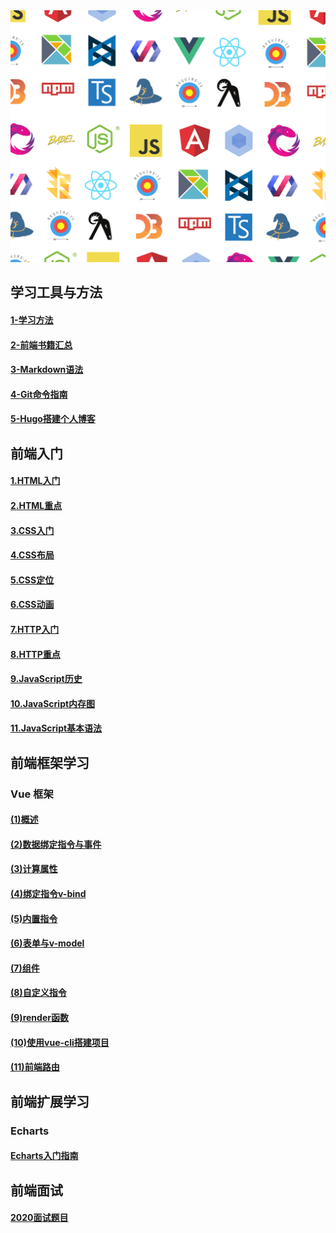 <img src="assets/developer-3.png" width="900px" hight="231px">

## 学习工具与方法

#### [1-学习方法](/tools/1-学习方法.md)

#### [2-前端书籍汇总](/tools/2-前端书籍汇总.md)

#### [3-Markdown语法](https://www.iminho.me/wiki/docs/mindoc/markdown-basic.md#6hv2v6)

#### [4-Git命令指南](/tools/4-Git命令指南.md)

#### [5-Hugo搭建个人博客](/tools/5-Hugo搭建个人博客.md)

## 前端入门
#### [1.HTML入门](/basic/1.HTML入门.md)

#### [2.HTML重点](/basic/2.HTML重点.md)

#### [3.CSS入门](/basic/3.CSS入门.md) 

#### [4.CSS布局](/basic/4.CSS布局.md)

#### [5.CSS定位](/basic/5.CSS定位.md)

#### [6.CSS动画](/basic/6.CSS动画.md)

#### [7.HTTP入门](/basic/7.HTTP入门.md)

#### [8.HTTP重点](/basic/8.HTTP重点.md)

#### [9.JavaScript历史](/basic/9.JavaScript历史.md)

#### [10.JavaScript内存图](/basic/10.JavaScript内存图.md)

#### [11.JavaScript基本语法](/basic/11.JavaScript基本语法.md)

## 前端框架学习

### Vue 框架

#### [(1)概述](</Vue.JS%20Note/Vue.JS(1)概述.md>)

#### [(2)数据绑定指令与事件](</Vue.JS%20Note/Vue.JS(2)数据绑定指令与事件.md>)

#### [(3)计算属性](</Vue.JS%20Note/Vue.JS(3)计算属性.md>)

#### [(4)绑定指令v-bind](</Vue.JS%20Note/Vue.JS(4)绑定指令v-bind.md>)

#### [(5)内置指令](</Vue.JS%20Note/Vue.JS(5)内置指令.md>)

#### [(6)表单与v-model](</Vue.JS%20Note/Vue.JS(6)表单与v-model.md>)

#### [(7)组件](</Vue.JS%20Note/Vue.JS(7)组件.md>)

#### [(8)自定义指令](</Vue.JS%20Note/Vue.JS(8)自定义指令.md>)

#### [(9)render函数](</Vue.JS%20Note/Vue.JS(9)render函数.md>)

#### [(10)使用vue-cli搭建项目](</Vue.JS%20Note/Vue.JS(10)使用vue-cli搭建项目.md>)

#### [(11)前端路由](</Vue.JS%20Note/Vue.JS(11)前端路由.md>)

## 前端扩展学习

### Echarts

#### [Echarts入门指南](/Echarts/Echarts入门指南.md)

## 前端面试

#### [2020面试题目](/InterviewPreparation/Interview-1.md)
